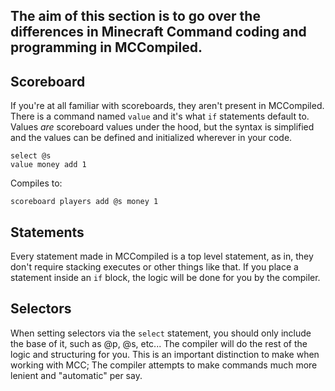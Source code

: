 ## The aim of this section is to go over the differences in Minecraft Command coding and programming in MCCompiled.

## Scoreboard
If you're at all familiar with scoreboards, they aren't present in MCCompiled. There is a command named `value` and it's what `if` statements default to. Values *are* scoreboard values under the hood, but the syntax is simplified and the values can be defined and initialized wherever in your code.
```
select @s
value money add 1
```
Compiles to:
```
scoreboard players add @s money 1
```

## Statements
Every statement made in MCCompiled is a top level statement, as in, they don't require stacking executes or other things like that. If you place a statement inside an `if` block, the logic will be done for you by the compiler.

## Selectors
When setting selectors via the `select` statement, you should only include the base of it, such as @p, @s, etc... The compiler will do the rest of the logic and structuring for you. This is an important distinction to make when working with MCC; The compiler attempts to make commands much more lenient and "automatic" per say.
